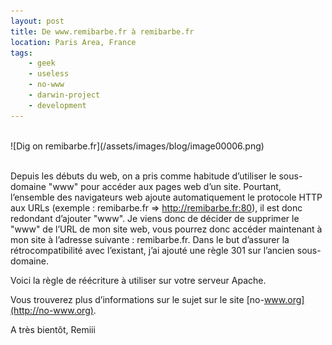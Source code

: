 ```yaml
---
layout: post
title: De www.remibarbe.fr à remibarbe.fr
location: Paris Area, France
tags:
    - geek
    - useless
    - no-www
    - darwin-project
    - development
---
```


<br />
![Dig on remibarbe.fr](/assets/images/blog/image00006.png)<br />
<br />

Depuis les débuts du web, on a pris comme habitude d’utiliser le sous-domaine "www" pour accéder aux pages web d’un site. Pourtant, l’ensemble des navigateurs web ajoute automatiquement le protocole HTTP aux URLs (exemple : remibarbe.fr => http://remibarbe.fr:80), il est donc redondant d’ajouter "www". Je viens donc de décider de supprimer le "www" de l’URL de mon site web, vous pourrez donc accéder maintenant à mon site à l’adresse suivante : remibarbe.fr. Dans le but d’assurer la rétrocompatibilité avec l’existant, j’ai ajouté une règle 301 sur l’ancien sous-domaine.

Voici la règle de réécriture à utiliser sur votre serveur Apache.

<script src="https://gist.github.com/Remiii/5521022.js"> </script>

Vous trouverez plus d’informations sur le sujet sur le site [no-www.org](http://no-www.org).

A très bientôt,
Remiii

